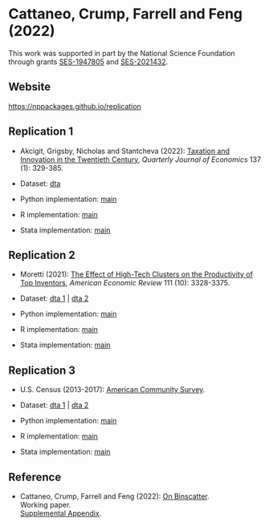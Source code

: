 # Cattaneo, Crump, Farrell and Feng (2022)

This work was supported in part by the National Science Foundation through grants [SES-1947805](https://www.nsf.gov/awardsearch/showAward?AWD_ID=1947805) and [SES-2021432](https://www.nsf.gov/awardsearch/showAward?AWD_ID=2021432).

## Website

https://nppackages.github.io/replication


## Replication 1

- Akcigit, Grigsby, Nicholas and Stantcheva (2022): [Taxation and Innovation in the Twentieth Century](https://doi.org/10.1093/qje/qjab022), _Quarterly Journal of Economics_ 137 (1): 329-385.

- Dataset: [dta](CCFF_2022_AGNS.dta)

- Python implementation: [main](CCFF_2022_Binscatter_AGNS.py)

- R implementation: [main](CCFF_2022_Binscatter_AGNS.R)

- Stata implementation: [main](CCFF_2022_Binscatter_AGNS.do)


## Replication 2

- Moretti (2021): [The Effect of High-Tech Clusters on the Productivity of Top Inventors](https://doi.org/10.1257/aer.20191277), _American Economic Review_ 111 (10): 3328-3375.

- Dataset: [dta 1](CCFF_2022_M_1.zip) | [dta 2](CCFF_2022_M_2.zip)

- Python implementation: [main](CCFF_2022_Binscatter_M.py)

- R implementation: [main](CCFF_2022_Binscatter_M.R)

- Stata implementation: [main](CCFF_2022_Binscatter_M.do)


## Replication 3

- U.S. Census (2013-2017): [American Community Survey](https://www.census.gov/programs-surveys/acs).

- Dataset: [dta 1](CCFF_2022_ACS_1.dta) | [dta 2](CCFF_2022_ACS_2.dta)

- Python implementation: [main](CCFF_2022_Binscatter_ACS.py)

- R implementation: [main](CCFF_2022_Binscatter_ACS.R)

- Stata implementation: [main](CCFF_2022_Binscatter_ACS.do)


## Reference

- Cattaneo, Crump, Farrell and Feng (2022): [On Binscatter](https://nppackages.github.io/references/Cattaneo-Crump-Farrell-Feng_2022_Binscatter.pdf).<br>
Working paper.<br>
[Supplemental Appendix](https://nppackages.github.io/references/Cattaneo-Crump-Farrell-Feng_2022_Binscatter--Supplemental.pdf).

<br><br>
